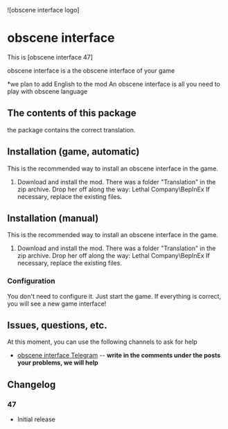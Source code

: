 ![obscene interface logo]

# obscene interface

This is [obscene interface 47]

obscene interface is a the obscene interface of your game

*we plan to add English to the mod
 An obscene interface is all you need to play with obscene language

## The contents of this package

the package contains the correct translation.

## Installation (game, automatic)

This is the recommended way to install an obscene interface in the game.

1. Download and install the mod. There was a folder "Translation" in the zip archive. Drop her off along the way: Lethal Company\BepInEx
If necessary, replace the existing files.

## Installation (manual)

This is the recommended way to install an obscene interface in the game.

1. Download and install the mod. There was a folder "Translation" in the zip archive. Drop her off along the way: Lethal Company\BepInEx
If necessary, replace the existing files.

### Configuration

You don't need to configure it. Just start the game. If everything is correct, you will see a new game interface!

## Issues, questions, etc.

At this moment, you can use the following channels to ask for help

* [obscene interface Telegram](https://t.me/modobscene) -- **write in the comments under the posts your problems, we will help**

## Changelog

### 47

* Initial release

